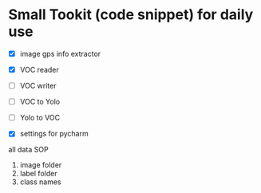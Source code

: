 # Small Tookit (code snippet) for daily use

* [x] image gps info extractor
* [x] VOC reader
* [ ] VOC writer
* [ ] VOC to Yolo
* [ ] Yolo to VOC
* [x] settings for pycharm


all data SOP
1. image folder
2. label folder
3. class names
